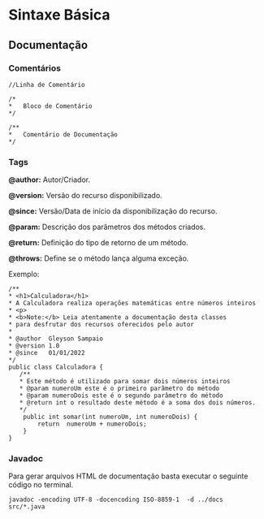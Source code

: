 # Sintaxe Básica

## Documentação

### Comentários

```
//Linha de Comentário

/*
* 	Bloco de Comentário
*/

/**
*	Comentário de Documentação
*/
 ```
 
### Tags
__@author:__ Autor/Criador.

__@version:__ Versão do recurso disponibilizado.

__@since:__ Versão/Data de início da disponibilização do recurso.

__@param:__ Descrição dos parâmetros dos métodos criados.

__@return:__ Definição do tipo de retorno de um método.

__@throws:__ Define se o método lança alguma exceção.

Exemplo:

```
/**
* <h1>Calculadora</h1>
* A Calculadora realiza operações matemáticas entre números inteiros
* <p>
* <b>Note:</b> Leia atentamente a documentação desta classes
* para desfrutar dos recursos oferecidos pelo autor
*
* @author  Gleyson Sampaio
* @version 1.0
* @since   01/01/2022
*/
public class Calculadora {
   /**
   * Este método é utilizado para somar dois números inteiros
   * @param numeroUm este é o primeiro parâmetro do método
   * @param numeroDois este é o segundo parâmetro do método
   * @return int o resultado deste método é a soma dos dois números.
   */
    public int somar(int numeroUm, int numeroDois) {
        return  numeroUm + numeroDois;
    }
}
```

### Javadoc

Para gerar arquivos HTML de documentação basta executar o seguinte código no terminal.

```
javadoc -encoding UTF-8 -docencoding ISO-8859-1  -d ../docs  src/*.java
```